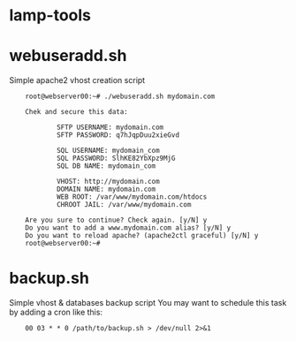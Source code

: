 lamp-tools
==========

webuseradd.sh
=============

Simple apache2 vhost creation script

        root@webserver00:~# ./webuseradd.sh mydomain.com

        Chek and secure this data:

                SFTP USERNAME: mydomain.com
                SFTP PASSWORD: q7hJqpDuu2xieGvd
        
                SQL USERNAME: mydomain_com
                SQL PASSWORD: SlhKE82YbXpz9MjG
                SQL DB NAME: mydomain_com
        
                VHOST: http://mydomain.com
                DOMAIN NAME: mydomain.com
                WEB ROOT: /var/www/mydomain.com/htdocs
                CHROOT JAIL: /var/www/mydomain.com

        Are you sure to continue? Check again. [y/N] y
        Do you want to add a www.mydomain.com alias? [y/N] y
        Do you want to reload apache? (apache2ctl graceful) [y/N] y
        root@webserver00:~# 

backup.sh
=========

Simple vhost & databases backup script
You may want to schedule this task by adding a cron like this:

        00 03 * * 0	/path/to/backup.sh > /dev/null 2>&1
